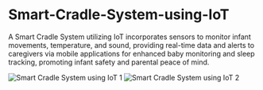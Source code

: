 # Smart-Cradle-System-using-IoT
A Smart Cradle System utilizing IoT incorporates sensors to monitor infant movements, temperature, and sound, providing real-time data and alerts to caregivers via mobile applications for enhanced baby monitoring and sleep tracking, promoting infant safety and parental peace of mind.

![Smart Cradle System using IoT 1](https://github.com/VAppalanaidu/Smart-Cradle-System-using-IoT/assets/149422647/a845d7d8-c66a-4c16-8216-f68ae30ca570)
![Smart Cradle System using IoT 2](https://github.com/VAppalanaidu/Smart-Cradle-System-using-IoT/assets/149422647/92b41e67-77eb-4e97-8af8-1411cade2615)
